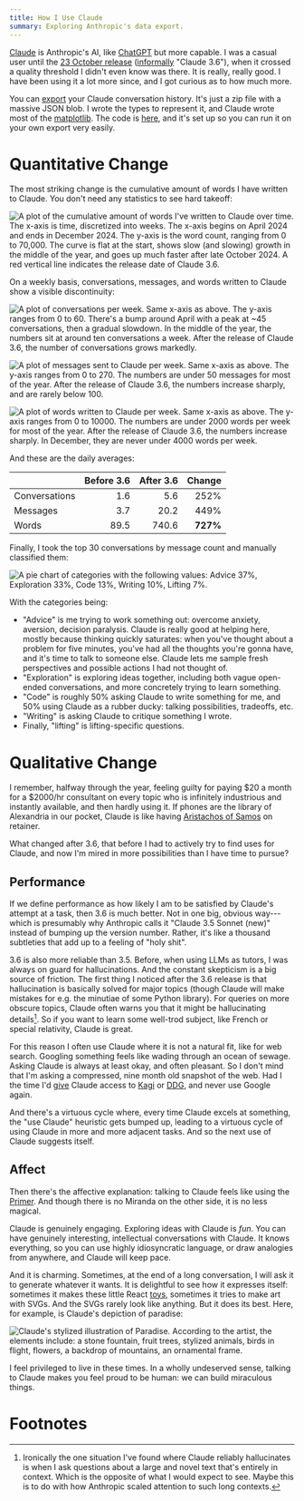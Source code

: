 ```yaml
---
title: How I Use Claude
summary: Exploring Anthropic's data export.
---
```


[Claude] is Anthropic's AI, like [ChatGPT] but more capable. I was a casual user until the [23 October release][rel] ([informally][inf] "Claude 3.6"), when it crossed a quality threshold I didn't even know was there. It is really, really good. I have been using it a lot more since, and I got curious as to how much more.

You can [export][ex] your Claude conversation history. It's just a zip file with a massive JSON blob. I wrote the types to represent it, and Claude wrote most of the [matplotlib]. The code is [here][repo], and it's set up so you can run it on your own export very easily.

# Quantitative Change

The most striking change is the cumulative amount of words I have written to Claude. You don't need any statistics to see hard takeoff:

![A plot of the cumulative amount of words I've written to Claude over time. The x-axis is time, discretized into weeks. The x-axis begins on April 2024 and ends in December 2024. The y-axis is the word count, ranging from 0 to 70,000. The curve is flat at the start, shows slow (and slowing) growth in the middle of the year, and goes up much faster after late October 2024. A red vertical line indicates the release date of Claude 3.6.](/assets/content/how-i-use-claude/cw.png)

On a weekly basis, conversations, messages, and words written to Claude show a visible discontinuity:

![A plot of conversations per week. Same x-axis as above. The y-axis ranges from 0 to 60. There's a bump around April with a peak at ~45 conversations, then a gradual slowdown. In the middle of the year, the numbers sit at around ten conversations a week. After the release of Claude 3.6, the number of conversations grows markedly.](/assets/content/how-i-use-claude/cpw.png)

![A plot of messages sent to Claude per week. Same x-axis as above. The y-axis ranges from 0 to 270. The numbers are under 50 messages for most of the year. After the release of Claude 3.6, the numbers increase sharply, and are rarely below 100.](/assets/content/how-i-use-claude/mpw.png)

![A plot of words written to Claude per week. Same x-axis as above. The y-axis ranges from 0 to 10000. The numbers are under 2000 words per week for most of the year. After the release of Claude 3.6, the numbers increase sharply. In December, they are never under 4000 words per week.](/assets/content/how-i-use-claude/wpw.png)

And these are the daily averages:

|               | Before 3.6 | After 3.6 | Change     |
|---------------|-----------:|----------:|-----------:|
| Conversations | 1.6        | 5.6       | 252%       |
| Messages      | 3.7        | 20.2      | 449%       |
| Words         | 89.5       | 740.6     | **727%**   |

Finally, I took the top 30 conversations by message count and manually classified them:

![A pie chart of categories with the following values: Advice 37%, Exploration 33%, Code 13%, Writing 10%, Lifting 7%.](/assets/content/how-i-use-claude/categories.png)

With the categories being:

- "Advice" is me trying to work something out: overcome anxiety, aversion, decision paralysis. Claude is really good at helping here, mostly because thinking quickly saturates: when you've thought about a problem for five minutes, you've had all the thoughts you're gonna have, and it's time to talk to someone else. Claude lets me sample fresh perspectives and possible actions I had not thought of.
- "Exploration" is exploring ideas together, including both vague open-ended conversations, and more concretely trying to learn something.
- "Code" is roughly 50% asking Claude to write something for me, and 50% using Claude as a rubber ducky: talking possibilities, tradeoffs, etc.
- "Writing" is asking Claude to critique something I wrote.
- Finally, "lifting" is lifting-specific questions.

# Qualitative Change

I remember, halfway through the year, feeling guilty for paying $20 a month for a $2000/hr consultant on every topic who is infinitely industrious and instantly available, and then hardly using it. If phones are the library of Alexandria in our pocket, Claude is like having [Aristachos of Samos][ari] on retainer.

What changed after 3.6, that before I had to actively try to find uses for Claude, and now I'm mired in more possibilities than I have time to pursue?

## Performance

If we define performance as how likely I am to be satisfied by Claude's attempt at a task, then 3.6 is much better. Not in one big, obvious way---which is presumably why Anthropic calls it "Claude 3.5 Sonnet (new)" instead of bumping up the version number. Rather, it's like a thousand subtleties that add up to a feeling of "holy shit".

3.6 is also more reliable than 3.5. Before, when using LLMs as tutors, I was always on guard for hallucinations. And the constant skepticism is a big source of friction. The first thing I noticed after the 3.6 release is that hallucination is basically solved for major topics (though Claude will make mistakes for e.g. the minutiae of some Python library). For queries on more obscure topics, Claude often warns you that it might be hallucinating details[^hal]. So if you want to learn some well-trod subject, like French or special relativity, Claude is great.

For this reason I often use Claude where it is not a natural fit, like for web search. Googling something feels like wading through an ocean of sewage. Asking Claude is always at least okay, and often pleasant. So I don't mind that I'm asking a compressed, nine month old snapshot of the web. Had I the time I'd [give][tool] Claude access to [Kagi] or [DDG], and never use Google again.

And there's a virtuous cycle where, every time Claude excels at something, the "use Claude" heuristic gets bumped up, leading to a virtuous cycle of using Claude in more and more adjacent tasks. And so the next use of Claude suggests itself.

## Affect

Then there's the affective explanation: talking to Claude feels like using the [Primer][da]. And though there is no Miranda on the other side, it is no less magical.

Claude is genuinely engaging. Exploring ideas with Claude is _fun_. You can have genuinely interesting, intellectual conversations with Claude. It knows everything, so you can use highly idiosyncratic language, or draw analogies from anywhere, and Claude will keep pace.

And it is charming. Sometimes, at the end of a long conversation, I will ask it to generate whatever it wants. It is delightful to see how it expresses itself: sometimes it makes these little React [toys], sometimes it tries to make art with SVGs. And the SVGs rarely look like anything. But it does its best. Here, for example, is Claude's depiction of paradise:

![Claude's stylized illustration of Paradise. According to the artist, the elements include: a stone fountain, fruit trees, stylized animals, birds in flight, flowers, a backdrop of mountains, an ornamental frame.](/assets/content/how-i-use-claude/paradise.webp)

I feel privileged to live in these times. In a wholly undeserved sense, talking to Claude makes you feel proud to be human: we can build miraculous things.

[ChatGPT]: https://chatgpt.com
[Claude]: https://claude.ai
[DDG]: https://duckduckgo.com/
[Kagi]: https://kagi.com/
[ari]: https://en.wikipedia.org/wiki/Aristarchus_of_Samos
[da]: https://en.wikipedia.org/wiki/The_Diamond_Age
[ex]: https://support.anthropic.com/en/articles/9450526-how-can-i-export-my-claude-ai-data
[inf]: https://x.com/search?q=%22claude+3.6%22
[matplotlib]: https://matplotlib.org/
[rel]: https://www.anthropic.com/news/3-5-models-and-computer-use
[repo]: https://github.com/eudoxia0/claude-export
[tool]: https://docs.anthropic.com/en/docs/build-with-claude/tool-use
[toys]: https://x.com/zetalyrae/status/1855813597131096547

# Footnotes

[^hal]: Ironically the one situation I've found where Claude reliably hallucinates is when I ask questions about a large and novel text that's entirely in context. Which is the opposite of what I would expect to see. Maybe this is to do with how Anthropic scaled attention to such long contexts.

